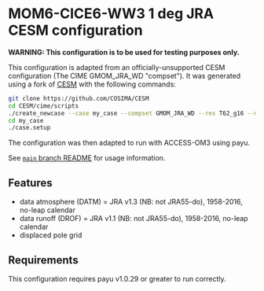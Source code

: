 # MOM6-CICE6-WW3 1 deg JRA CESM configuration

**WARNING: This configuration is to be used for testing purposes only.**

This configuration is adapted from an officially-unsupported CESM configuration
(The CIME GMOM_JRA_WD "compset"). It was generated using a fork of
[CESM](https://github.com/COSIMA/CESM) with the following commands:

```bash
git clone https://github.com/COSIMA/CESM
cd CESM/cime/scripts
./create_newcase --case my_case --compset GMOM_JRA_WD --res T62_g16 --machine gadi --run-unsupported
cd my_case
./case.setup
```
The configuration was then adapted to run with ACCESS-OM3 using payu.

See [`main` branch
README](https://github.com/COSIMA/MOM6-CICE6-WW3/blob/main/README.md) for usage
information.

## Features

- data atmosphere (DATM) = JRA v1.3 (NB: not JRA55-do), 1958-2016, no-leap calendar
- data runoff (DROF) = JRA v1.1 (NB: not JRA55-do), 1958-2016, no-leap calendar
- displaced pole grid

## Requirements

This configuration requires payu v1.0.29 or greater to run correctly.
